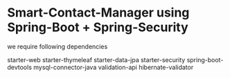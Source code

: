 # Smart-Contact-Manager using Spring-Boot + Spring-Security

we require following dependencies

starter-web
starter-thymeleaf
starter-data-jpa
starter-security
spring-boot-devtools
mysql-connector-java
validation-api
hibernate-validator
